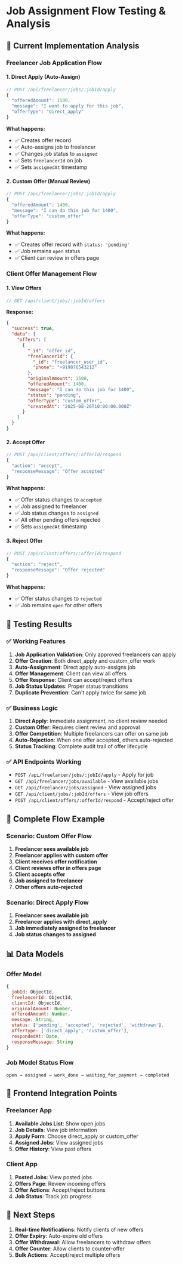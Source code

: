# Job Assignment Flow Testing & Analysis

## 🎯 **Current Implementation Analysis**

### **Freelancer Job Application Flow**

#### **1. Direct Apply (Auto-Assign)**
```javascript
// POST /api/freelancer/jobs/:jobId/apply
{
  "offeredAmount": 1500,
  "message": "I want to apply for this job",
  "offerType": "direct_apply"
}
```

**What happens:**
- ✅ Creates offer record
- ✅ Auto-assigns job to freelancer
- ✅ Changes job status to `assigned`
- ✅ Sets `freelancerId` on job
- ✅ Sets `assignedAt` timestamp

#### **2. Custom Offer (Manual Review)**
```javascript
// POST /api/freelancer/jobs/:jobId/apply
{
  "offeredAmount": 1400,
  "message": "I can do this job for 1400",
  "offerType": "custom_offer"
}
```

**What happens:**
- ✅ Creates offer record with `status: 'pending'`
- ✅ Job remains `open` status
- ✅ Client can review in offers page

### **Client Offer Management Flow**

#### **1. View Offers**
```javascript
// GET /api/client/jobs/:jobId/offers
```

**Response:**
```json
{
  "success": true,
  "data": {
    "offers": [
      {
        "_id": "offer_id",
        "freelancerId": {
          "_id": "freelancer_user_id",
          "phone": "+919876543212"
        },
        "originalAmount": 1500,
        "offeredAmount": 1400,
        "message": "I can do this job for 1400",
        "status": "pending",
        "offerType": "custom_offer",
        "createdAt": "2025-08-26T10:00:00.000Z"
      }
    ]
  }
}
```

#### **2. Accept Offer**
```javascript
// POST /api/client/offers/:offerId/respond
{
  "action": "accept",
  "responseMessage": "Offer accepted"
}
```

**What happens:**
- ✅ Offer status changes to `accepted`
- ✅ Job assigned to freelancer
- ✅ Job status changes to `assigned`
- ✅ All other pending offers rejected
- ✅ Sets `assignedAt` timestamp

#### **3. Reject Offer**
```javascript
// POST /api/client/offers/:offerId/respond
{
  "action": "reject",
  "responseMessage": "Offer rejected"
}
```

**What happens:**
- ✅ Offer status changes to `rejected`
- ✅ Job remains `open` for other offers

## 🧪 **Testing Results**

### **✅ Working Features**
1. **Job Application Validation**: Only approved freelancers can apply
2. **Offer Creation**: Both direct_apply and custom_offer work
3. **Auto-Assignment**: Direct apply auto-assigns job
4. **Offer Management**: Client can view all offers
5. **Offer Response**: Client can accept/reject offers
6. **Job Status Updates**: Proper status transitions
7. **Duplicate Prevention**: Can't apply twice for same job

### **✅ Business Logic**
1. **Direct Apply**: Immediate assignment, no client review needed
2. **Custom Offer**: Requires client review and approval
3. **Offer Competition**: Multiple freelancers can offer on same job
4. **Auto-Rejection**: When one offer accepted, others auto-rejected
5. **Status Tracking**: Complete audit trail of offer lifecycle

### **✅ API Endpoints Working**
- `POST /api/freelancer/jobs/:jobId/apply` - Apply for job
- `GET /api/freelancer/jobs/available` - View available jobs
- `GET /api/freelancer/jobs/assigned` - View assigned jobs
- `GET /api/client/jobs/:jobId/offers` - View job offers
- `POST /api/client/offers/:offerId/respond` - Accept/reject offer

## 🔄 **Complete Flow Example**

### **Scenario: Custom Offer Flow**
1. **Freelancer sees available job**
2. **Freelancer applies with custom offer**
3. **Client receives offer notification**
4. **Client reviews offer in offers page**
5. **Client accepts offer**
6. **Job assigned to freelancer**
7. **Other offers auto-rejected**

### **Scenario: Direct Apply Flow**
1. **Freelancer sees available job**
2. **Freelancer applies with direct_apply**
3. **Job immediately assigned to freelancer**
4. **Job status changes to assigned**

## 📊 **Data Models**

### **Offer Model**
```javascript
{
  jobId: ObjectId,
  freelancerId: ObjectId,
  clientId: ObjectId,
  originalAmount: Number,
  offeredAmount: Number,
  message: String,
  status: ['pending', 'accepted', 'rejected', 'withdrawn'],
  offerType: ['direct_apply', 'custom_offer'],
  respondedAt: Date,
  responseMessage: String
}
```

### **Job Model Status Flow**
```
open → assigned → work_done → waiting_for_payment → completed
```

## 🎯 **Frontend Integration Points**

### **Freelancer App**
1. **Available Jobs List**: Show open jobs
2. **Job Details**: View job information
3. **Apply Form**: Choose direct_apply or custom_offer
4. **Assigned Jobs**: View assigned jobs
5. **Offer History**: View past offers

### **Client App**
1. **Posted Jobs**: View posted jobs
2. **Offers Page**: Review incoming offers
3. **Offer Actions**: Accept/reject buttons
4. **Job Status**: Track job progress

## 🚀 **Next Steps**
1. **Real-time Notifications**: Notify clients of new offers
2. **Offer Expiry**: Auto-expire old offers
3. **Offer Withdrawal**: Allow freelancers to withdraw offers
4. **Offer Counter**: Allow clients to counter-offer
5. **Bulk Actions**: Accept/reject multiple offers
